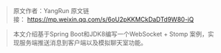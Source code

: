 > 原文作者：YangRun
> 原文链接： https://mp.weixin.qq.com/s/6oU2pKKMCkDaDTd9W80-iQ

> 本文介绍基于Spring Boot和JDK8编写一个WebSocket + Stomp 案例，实现服务端推送消息到客户端以及模拟聊天室功能。